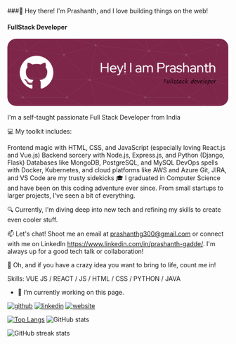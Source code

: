 ###👋 Hey there! I'm Prashanth, and I love building things on the web!
#### FullStack Developer
![Full Stack Developer](https://raw.githubusercontent.com/Prashanthg300/Prashanthg300/main/github-header-image.png)

I'm a self-taught passionate Full Stack Developer from India

💻 My toolkit includes:

Frontend magic with HTML, CSS, and JavaScript (especially loving React.js and Vue.js)
Backend sorcery with Node.js, Express.js, and Python (Django, Flask)
Databases like MongoDB, PostgreSQL, and MySQL
DevOps spells with Docker, Kubernetes, and cloud platforms like AWS and Azure
Git, JIRA, and VS Code are my trusty sidekicks
🎓 I graduated in Computer Science and have been on this coding adventure ever since. From small startups to larger projects, I've seen a bit of everything.

🔍 Currently, I'm diving deep into new tech and refining my skills to create even cooler stuff.

📫 Let's chat! Shoot me an email at prashanthg300@gmail.com or connect with me on LinkedIn https://www.linkedin.com/in/prashanth-gadde/. I'm always up for a good tech talk or collaboration!

🌟 Oh, and if you have a crazy idea you want to bring to life, count me in!

Skills: VUE JS / REACT / JS / HTML / CSS / PYTHON / JAVA

- 🔭 I’m currently working on this page. 


[<img src='https://cdn.jsdelivr.net/npm/simple-icons@3.0.1/icons/github.svg' alt='github' height='40'>](https://github.com/Prashanthg300)  [<img src='https://cdn.jsdelivr.net/npm/simple-icons@3.0.1/icons/linkedin.svg' alt='linkedin' height='40'>](https://www.linkedin.com/in/prashanth-gadde/)  [<img src='https://cdn.jsdelivr.net/npm/simple-icons@3.0.1/icons/icloud.svg' alt='website' height='40'>](https://prashanth-g-portfolio.netlify.app/)  

[![Top Langs](https://github-readme-stats.vercel.app/api/top-langs/?username=Prashanthg300)](https://github.com/anuraghazra/github-readme-stats) ![GitHub stats](https://github-readme-stats.vercel.app/api?username=Prashanthg300&show_icons=true)  



![GitHub streak stats](https://streak-stats.demolab.com/?user=Prashanthg300)  


